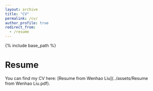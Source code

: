 ```yaml
---
layout: archive
title: "CV"
permalink: /cv/
author_profile: true
redirect_from:
  - /resume
---
```


{% include base_path %}

Resume
======
You can find my CV here: [Resume from Wenhao Liu](../assets/Resume from Wenhao Liu.pdf).

